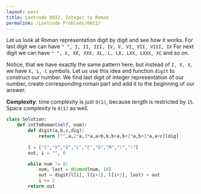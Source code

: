 ```yaml
---
layout: post
title: Leetcode 0012. Integer to Roman
permalink: /Leetcode Problems/0012/
---
```


Let us look at Roman representation digit by digit and see how it works.
For last digit we can have 
`" ", I, II, III, IV, V, VI, VII, VIII, IX`
For next digit we can have 
`" ", X, XX, XXX, XL, L, LX, LXX, LXXX, XC`
and so on.

Notice, that we have exactly the same pattern here, but instead of `I, V, X`, we have `X, L, C` symbols. Let us use this idea and function `digit` to construct our number. We find last digit of integer representation of our number, create corresponding roman part and add it to the beginning of our answer.

**Complexity**: time complexity is just `O(1)`, because length is restricted by `15`. Space complexity is `O(1)` as well.

```python
class Solution:
    def intToRoman(self, num):
        def digit(a,b,c,dig):
            return ["",a,2*a,3*a,a+b,b,b+a,b+2*a,b+3*a,a+c][dig]
        
        l = ["I","V","X","L","C","D","M","!","!"]
        out, i = "", 0

        while num != 0:
            num, last = divmod(num, 10)
            out = digit(l[i], l[i+1], l[i+2], last) + out
            i += 2
        return out
```